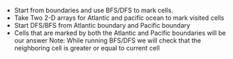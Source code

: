 * Start from boundaries and use BFS/DFS to mark cells.
* Take Two 2-D arrays for Atlantic and pacific ocean to mark visited cells
* Start DFS/BFS from Atlantic boundary and Pacific boundary
* Cells that are marked by both the Atlantic and Pacific boundaries will be our answer
Note: While running BFS/DFS we will check that the neighboring cell is greater or equal to current cell